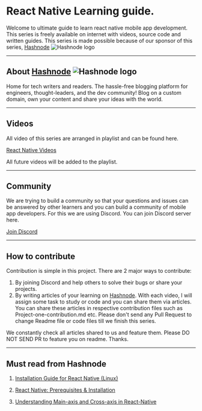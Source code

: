 # React Native Learning guide.

Welcome to ultimate guide to learn react native mobile app development. This series is freely available on internet with videos, source code and written guides. This series is made possible because of our sponsor of this series, [Hashnode](https://hashnode.com)
![Hashnode logo](./rn.png)

---
## About [Hashnode](https://hashnode.com) ![Hashnode logo](./Logo%20Dark.png)
Home for tech writers and readers. The hassle-free blogging platform for engineers, thought-leaders, and the dev community!
Blog on a custom domain, own your content and share your ideas with the world.

---
## Videos
All video of this series are arranged in playlist and can be found here.

[React Native Videos](https://www.youtube.com/watch?v=kGtEax1WQFg&list=PLRAV69dS1uWSjBBJ-egNNOd4mdblt1P4c)

All future videos will be added to the playlist.

---
## Community
We are trying to build a community so that your questions and issues can be answered by other learners and you can build a community of mobile app developers. For this we are using Discord. You can join Discord server here.

[Join Discord](https://hc.lco.dev/discord)

---
## How to contribute

Contribution is simple in this project. There are 2 major ways to contribute:
1. By joining Discord and help others to solve their bugs or share your projects.
2. By writing articles of your learning on [Hashnode](https://hashnode.com). With each video, I will assign some task to study or code and you can share them via articles. You can share these articles in respective contribution files such as Project-one-contribution.md etc. Please don't send any Pull Request to change Readme file or code files till we finish this series.

We constantly check all articles shared to us and feature them. Please DO NOT SEND PR to feature you on readme. Thanks.

---
## Must read from Hashnode

1. [Installation Guide for React Native (Linux)](https://josephjosedev.hashnode.dev/installation-guide-for-react-native-linux)

2. [React Native: Prerequisites & Installation](https://mohitharge.hashnode.dev/react-native-prerequisites-installation)

3. [Understanding Main-axis and Cross-axis in React-Native](https://sharetogrow.hashnode.dev/introduction-to-stylesheet-and-understanding-main-axis-and-cross-axis-in-react-native)
